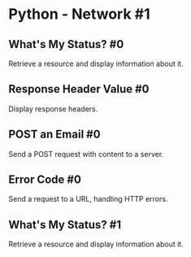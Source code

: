 # Python - Network #1

## What's My Status? #0
Retrieve a resource and display information about it.

## Response Header Value #0
Display response headers.

## POST an Email #0
Send a POST request with content to a server.

## Error Code #0
Send a request to a URL, handling HTTP errors.

## What's My Status? #1
Retrieve a resource and display information about it.

